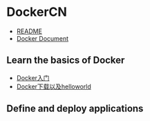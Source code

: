 # DockerCN
- [README](README.md)
- [Docker Document](DockerDoc.md)

## Learn the basics of Docker
- [Docker入门](c1/1-1.md)
- [Docker下载以及helloworld](c1/1-2.md)

## Define and deploy applications
